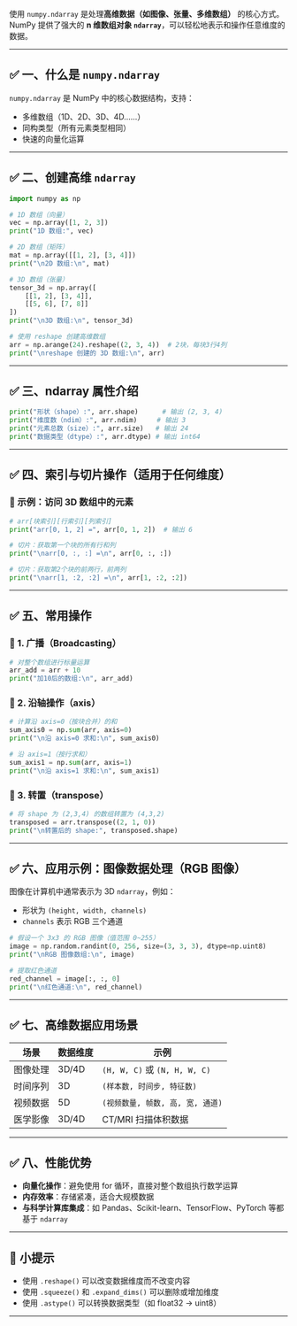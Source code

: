 使用 `numpy.ndarray` 是处理**高维数据（如图像、张量、多维数组）** 的核心方式。NumPy 提供了强大的 **n 维数组对象 `ndarray`**，可以轻松地表示和操作任意维度的数据。

---

## ✅ 一、什么是 `numpy.ndarray`

`numpy.ndarray` 是 NumPy 中的核心数据结构，支持：

- 多维数组（1D、2D、3D、4D……）
- 同构类型（所有元素类型相同）
- 快速的向量化运算

---

## ✅ 二、创建高维 `ndarray`

```python
import numpy as np

# 1D 数组（向量）
vec = np.array([1, 2, 3])
print("1D 数组:", vec)

# 2D 数组（矩阵）
mat = np.array([[1, 2], [3, 4]])
print("\n2D 数组:\n", mat)

# 3D 数组（张量）
tensor_3d = np.array([
    [[1, 2], [3, 4]],
    [[5, 6], [7, 8]]
])
print("\n3D 数组:\n", tensor_3d)

# 使用 reshape 创建高维数组
arr = np.arange(24).reshape((2, 3, 4))  # 2块，每块3行4列
print("\nreshape 创建的 3D 数组:\n", arr)
```

---

## ✅ 三、ndarray 属性介绍

```python
print("形状（shape）:", arr.shape)      # 输出 (2, 3, 4)
print("维度数（ndim）:", arr.ndim)     # 输出 3
print("元素总数（size）:", arr.size)   # 输出 24
print("数据类型（dtype）:", arr.dtype) # 输出 int64
```

---

## ✅ 四、索引与切片操作（适用于任何维度）

### 🧪 示例：访问 3D 数组中的元素

```python
# arr[块索引][行索引][列索引]
print("arr[0, 1, 2] =", arr[0, 1, 2])  # 输出 6

# 切片：获取第一个块的所有行和列
print("\narr[0, :, :] =\n", arr[0, :, :])

# 切片：获取第2个块的前两行，前两列
print("\narr[1, :2, :2] =\n", arr[1, :2, :2])
```

---

## ✅ 五、常用操作

### 📌 1. 广播（Broadcasting）

```python
# 对整个数组进行标量运算
arr_add = arr + 10
print("加10后的数组:\n", arr_add)
```

### 📌 2. 沿轴操作（axis）

```python
# 计算沿 axis=0（按块合并）的和
sum_axis0 = np.sum(arr, axis=0)
print("\n沿 axis=0 求和:\n", sum_axis0)

# 沿 axis=1（按行求和）
sum_axis1 = np.sum(arr, axis=1)
print("\n沿 axis=1 求和:\n", sum_axis1)
```

### 📌 3. 转置（transpose）

```python
# 将 shape 为 (2,3,4) 的数组转置为 (4,3,2)
transposed = arr.transpose((2, 1, 0))
print("\n转置后的 shape:", transposed.shape)
```

---

## ✅ 六、应用示例：图像数据处理（RGB 图像）

图像在计算机中通常表示为 3D `ndarray`，例如：

- 形状为 `(height, width, channels)`
- `channels` 表示 RGB 三个通道

```python
# 假设一个 3x3 的 RGB 图像（值范围 0~255）
image = np.random.randint(0, 256, size=(3, 3, 3), dtype=np.uint8)
print("\nRGB 图像数组:\n", image)

# 提取红色通道
red_channel = image[:, :, 0]
print("\n红色通道:\n", red_channel)
```

---

## ✅ 七、高维数据应用场景

| 场景 | 数据维度 | 示例 |
|------|----------|------|
| 图像处理 | 3D/4D | `(H, W, C)` 或 `(N, H, W, C)` |
| 时间序列 | 3D | `(样本数, 时间步, 特征数)` |
| 视频数据 | 5D | `(视频数量, 帧数, 高, 宽, 通道)` |
| 医学影像 | 3D/4D | CT/MRI 扫描体积数据 |

---

## ✅ 八、性能优势

- **向量化操作**：避免使用 for 循环，直接对整个数组执行数学运算
- **内存效率**：存储紧凑，适合大规模数据
- **与科学计算库集成**：如 Pandas、Scikit-learn、TensorFlow、PyTorch 等都基于 `ndarray`

---

## 🧠 小提示

- 使用 `.reshape()` 可以改变数据维度而不改变内容
- 使用 `.squeeze()` 和 `.expand_dims()` 可以删除或增加维度
- 使用 `.astype()` 可以转换数据类型（如 float32 → uint8）

---
